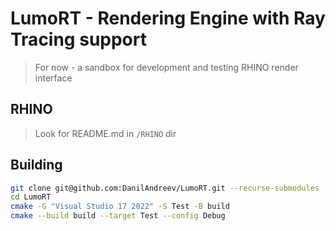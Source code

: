 # LumoRT - Rendering Engine with Ray Tracing support
> For now - a sandbox for development and testing RHINO render interface

## RHINO
> Look for README.md in ```/RHINO``` dir  

## Building
```bash
git clone git@github.com:DanilAndreev/LumoRT.git --recurse-submodules
cd LumoRT
cmake -G "Visual Studio 17 2022" -S Test -B build
cmake --build build --target Test --config Debug
```
